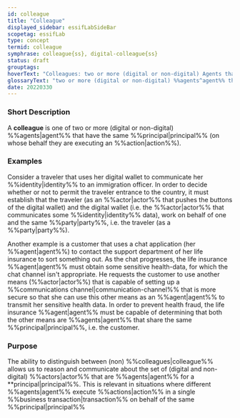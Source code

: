 ```yaml
---
id: colleague
title: "Colleague"
displayed_sidebar: essifLabSideBar
scopetag: essifLab
type: concept
termid: colleague
symphrase: colleague{ss}, digital-colleague{ss}
status: draft
grouptags:
hoverText: "Colleagues: two or more (digital or non-digital) Agents that have the same Principal (i.e. Party on whose behalf they are executing an Action)."
glossaryText: "two or more (digital or non-digital) %%agents^agent%% that have the same %%principal^principal%% (i.e. %%party^party%% on whose behalf they are executing an %%action^action%%)."
date: 20220330
---
```


### Short Description
A **colleague** is one of two or more (digital or non-digital) %%agents|agent%% that have the same %%principal|principal%% (on whose behalf they are executing an %%action|action%%).

### Examples

Consider a traveler that uses her digital wallet to communicate her %%identity|identity%% to an immigration officer. In order to decide whether or not to permit the traveler entrance to the country, it must establish that the traveler (as an %%actor|actor%% that pushes the buttons of the digital wallet) and the digital wallet (i.e. the %%actor|actor%% that communicates some %%identity|identity%% data), work on behalf of one and the same %%party|party%%, i.e. the traveler (as a %%party|party%%).

Another example is a customer that uses a chat application (her %%agent|agent%%) to contact the support department of her life insurance to sort something out. As the chat progresses, the life insurance %%agent|agent%% must obtain some sensitive health-data, for which the chat channel isn't appropriate. He requests the customer to use another means (%%actor|actor%%) that is capable of setting up a %%communications channel|communication-channel%% that is more secure so that she can use this other means as an %%agent|agent%% to transmit her sensitive health data. In order to prevent health fraud, the life insurance %%agent|agent%% must be capable of determining that both the other means are %%agents|agent%% that share the same %%principal|principal%%, i.e. the customer.

### Purpose
The ability to distinguish between (non) %%colleagues|colleague%% allows us to reason and communicate about the set of (digital and non-digital) %%actors|actor%% that are %%agents|agent%% for a **principal|principal%%. This is relevant in situations where different %%agents|agent%% execute %%actions|action%% in a single %%business transaction|transaction%% on behalf of the same %%principal|principal%%
